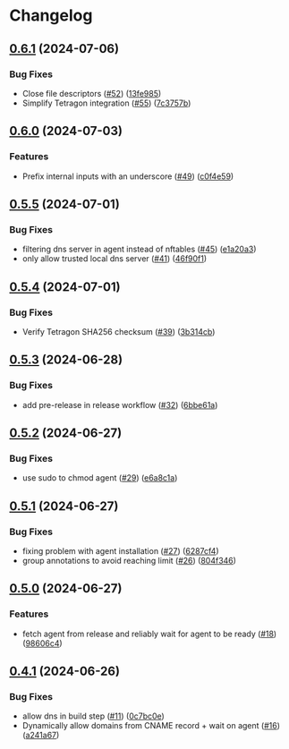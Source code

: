# Changelog

## [0.6.1](https://github.com/bullfrogsec/bullfrog/compare/v0.6.0...v0.6.1) (2024-07-06)


### Bug Fixes

* Close file descriptors ([#52](https://github.com/bullfrogsec/bullfrog/issues/52)) ([13fe985](https://github.com/bullfrogsec/bullfrog/commit/13fe98528ceb3c2eff19a4983d89bc3e61131a82))
* Simplify Tetragon integration ([#55](https://github.com/bullfrogsec/bullfrog/issues/55)) ([7c3757b](https://github.com/bullfrogsec/bullfrog/commit/7c3757b03e3f98d577adddd7b6b9f2f5b018c73b))

## [0.6.0](https://github.com/bullfrogsec/bullfrog/compare/v0.5.5...v0.6.0) (2024-07-03)


### Features

* Prefix internal inputs with an underscore ([#49](https://github.com/bullfrogsec/bullfrog/issues/49)) ([c0f4e59](https://github.com/bullfrogsec/bullfrog/commit/c0f4e59dcab9ac92154f5e4c9a097fb1553af557))

## [0.5.5](https://github.com/bullfrogsec/bullfrog/compare/v0.5.4...v0.5.5) (2024-07-01)


### Bug Fixes

* filtering dns server in agent instead of nftables ([#45](https://github.com/bullfrogsec/bullfrog/issues/45)) ([e1a20a3](https://github.com/bullfrogsec/bullfrog/commit/e1a20a3e2a0c0641dff8ae34f92fb2e8acb722e9))
* only allow trusted local dns server ([#41](https://github.com/bullfrogsec/bullfrog/issues/41)) ([46f90f1](https://github.com/bullfrogsec/bullfrog/commit/46f90f18b7ee65240e346a60f0d0323002ab09aa))

## [0.5.4](https://github.com/bullfrogsec/bullfrog/compare/v0.5.3...v0.5.4) (2024-07-01)


### Bug Fixes

* Verify Tetragon SHA256 checksum ([#39](https://github.com/bullfrogsec/bullfrog/issues/39)) ([3b314cb](https://github.com/bullfrogsec/bullfrog/commit/3b314cb4acd3ada8f2d6fc9fbf2e64100509d3ec))

## [0.5.3](https://github.com/bullfrogsec/bullfrog/compare/v0.5.2...v0.5.3) (2024-06-28)


### Bug Fixes

* add pre-release in release workflow ([#32](https://github.com/bullfrogsec/bullfrog/issues/32)) ([6bbe61a](https://github.com/bullfrogsec/bullfrog/commit/6bbe61a073fb0eb168fd79ce5575e3b86f76bd5e))

## [0.5.2](https://github.com/bullfrogsec/bullfrog/compare/v0.5.1...v0.5.2) (2024-06-27)


### Bug Fixes

* use sudo to chmod agent ([#29](https://github.com/bullfrogsec/bullfrog/issues/29)) ([e6a8c1a](https://github.com/bullfrogsec/bullfrog/commit/e6a8c1a2ef6fe5b233781995e6e46c680e3dcc13))

## [0.5.1](https://github.com/bullfrogsec/bullfrog/compare/v0.5.0...v0.5.1) (2024-06-27)


### Bug Fixes

* fixing problem with agent installation ([#27](https://github.com/bullfrogsec/bullfrog/issues/27)) ([6287cf4](https://github.com/bullfrogsec/bullfrog/commit/6287cf455f993c8b4a1874eaf82520d7643b2f75))
* group annotations to avoid reaching limit ([#26](https://github.com/bullfrogsec/bullfrog/issues/26)) ([804f346](https://github.com/bullfrogsec/bullfrog/commit/804f346cfeebd7d234bbee61b2784501e164d00a))

## [0.5.0](https://github.com/bullfrogsec/bullfrog/compare/v0.4.1...v0.5.0) (2024-06-27)


### Features

* fetch agent from release and reliably wait for agent to be ready ([#18](https://github.com/bullfrogsec/bullfrog/issues/18)) ([98606c4](https://github.com/bullfrogsec/bullfrog/commit/98606c47408f749b09a1c2c65f9d46dbd4aa7a08))

## [0.4.1](https://github.com/bullfrogsec/bullfrog/compare/v0.4.0...v0.4.1) (2024-06-26)


### Bug Fixes

* allow dns in build step ([#11](https://github.com/bullfrogsec/bullfrog/issues/11)) ([0c7bc0e](https://github.com/bullfrogsec/bullfrog/commit/0c7bc0e45814594f0e965b03008816d3adfafde9))
* Dynamically allow domains from CNAME record + wait on agent ([#16](https://github.com/bullfrogsec/bullfrog/issues/16)) ([a241a67](https://github.com/bullfrogsec/bullfrog/commit/a241a6749ad41a69ddde1b16d80027509d1c9fce))
